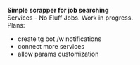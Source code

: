 <b>Simple scrapper for job searching </b>  
Services - No Fluff Jobs.
Work in progress.  
Plans:
- create tg bot /w notifications
- connect more services
- allow params customization